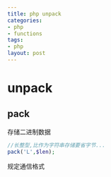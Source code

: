 ```yaml
---
title: php unpack
categories: 
- php
- functions
tags:
- php
layout: post
---
```



# unpack

## pack 
存储二进制数据
```php
//长整型,比作为字符串存储要省字节...
pack('L',$len);
```
规定通信格式
